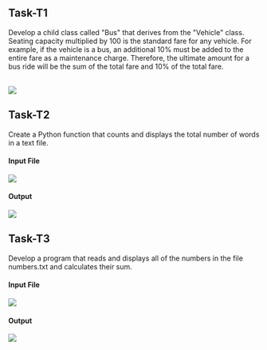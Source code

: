 ## Task-T1 
<p>Develop a child class called "Bus" that derives from the "Vehicle" class. Seating capacity multiplied by 100 is the standard fare for any vehicle. For example, if the vehicle is a bus, an additional 10% must be added to the entire fare as a maintenance charge. Therefore, the ultimate amount for a bus ride will be the sum of the total fare and 10% of the total fare.</p><br>
<img src = "https://github.com/amansetu03/DS-Internship-Celebal-Technology/assets/106844274/3a127f3c-739f-49c4-80a0-7e4755f5250c"><br>

## Task-T2
<p>Create a Python function that counts and displays the total number of words in a text file.</p>
<h4>Input File</h4>
<img src = "https://github.com/amansetu03/DS-Internship-Celebal-Technology/assets/106844274/f8ff9a81-333a-4f6e-bc3e-ab09d3f2283f"><br>
<h4>Output</h4>
<img src = "https://github.com/amansetu03/DS-Internship-Celebal-Technology/assets/106844274/77ead467-0588-4225-a5f6-eaf67d12703b"><br>

## Task-T3
<p>Develop a program that reads and displays all of the numbers 
in the file numbers.txt and calculates their sum.</p>
<h4>Input File</h4>
<img src = "https://github.com/amansetu03/DS-Internship-Celebal-Technology/assets/106844274/e167066d-4a53-4e38-84e5-e10c96722eef"><br>

<h4>Output</h4>
<img src = "https://github.com/amansetu03/DS-Internship-Celebal-Technology/assets/106844274/eff2dad5-0f72-4009-b871-cf1569fe941b">
<br><br>
